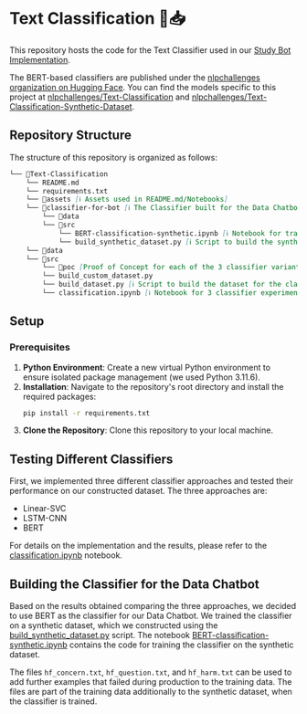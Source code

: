 # Text Classification 🤖📥

This repository hosts the code for the Text Classifier used in our [Study Bot Implementation](https://github.com/NLP-Challenges/Study-Bot).

The BERT-based classifiers are published under the [nlpchallenges organization on Hugging Face](https://huggingface.co/nlpchallenges). You can find the models specific to this project at [nlpchallenges/Text-Classification](https://huggingface.co/nlpchallenges/Text-Classification) and [nlpchallenges/Text-Classification-Synthetic-Dataset](https://huggingface.co/nlpchallenges/Text-Classification-Synthethic-Dataset).

## Repository Structure

The structure of this repository is organized as follows:

```markdown
└── 📁Text-Classification
    └── README.md
    └── requirements.txt
    └── 📁assets [ℹ️ Assets used in README.md/Notebooks]
    └── 📁classifier-for-bot [ℹ️ The Classifier built for the Data Chatbot]
        └── 📁data
        └── 📁src
            └── BERT-classification-synthetic.ipynb [ℹ️ Notebook for training BERT-based classifier on the synthetic dataset]
            └── build_synthetic_dataset.py [ℹ️ Script to build the synthetic dataset for the classifier]
    └── 📁data
    └── 📁src
        └── 📁poc [Proof of Concept for each of the 3 classifier variants]
        └── build_custom_dataset.py 
        └── build_dataset.py [ℹ️ Script to build the dataset for the classifiers]
        └── classification.ipynb [ℹ️ Notebook for 3 classifier experiments (NPR MC1)]
```

## Setup

### Prerequisites

1. **Python Environment**: Create a new virtual Python environment to ensure isolated package management (we used Python 3.11.6).
2. **Installation**: Navigate to the repository's root directory and install the required packages:
   ```bash
   pip install -r requirements.txt
   ```
3. **Clone the Repository**: Clone this repository to your local machine.

## Testing Different Classifiers

First, we implemented three different classifier approaches and tested their performance on our constructed dataset. The three approaches are:

- Linear-SVC
- LSTM-CNN
- BERT

For details on the implementation and the results, please refer to the [classification.ipynb](src/classification.ipynb) notebook.

## Building the Classifier for the Data Chatbot

Based on the results obtained comparing the three approaches, we decided to use BERT as the classifier for our Data Chatbot. We trained the classifier on a synthetic dataset, which we constructed using the [build_synthetic_dataset.py](classifier-for-bot/src/build_synthetic_dataset.py) script. The notebook [BERT-classification-synthetic.ipynb](classifier-for-bot/src/BERT-classification-synthetic.ipynb) contains the code for training the classifier on the synthetic dataset.

The files `hf_concern.txt`, `hf_question.txt`, and `hf_harm.txt` can be used to add further examples that failed during production to the training data. The files are part of the training data additionally to the synthetic dataset, when the classifier is trained.
